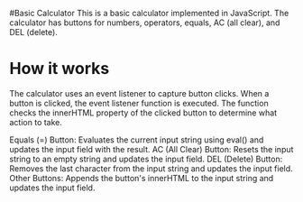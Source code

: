 #Basic Calculator
This is a basic calculator implemented in JavaScript. The calculator has buttons for numbers, operators, equals, AC (all clear), and DEL (delete).

# How it works
The calculator uses an event listener to capture button clicks. When a button is clicked, the event listener function is executed. The function checks the innerHTML property of the clicked button to determine what action to take.

Equals (=) Button: Evaluates the current input string using eval() and updates the input field with the result.
AC (All Clear) Button: Resets the input string to an empty string and updates the input field.
DEL (Delete) Button: Removes the last character from the input string and updates the input field.
Other Buttons: Appends the button's innerHTML to the input string and updates the input field.

